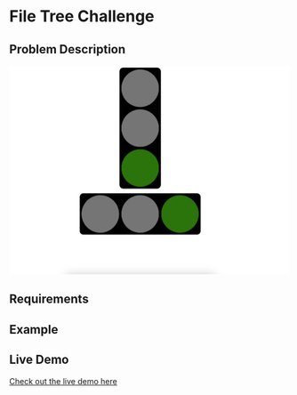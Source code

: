 # File Tree Challenge

## Problem Description

![File Tree Demo](public/images/demo.png)

## Requirements


## Example

## Live Demo

[Check out the live demo here](#)
